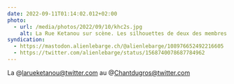 ```yaml
---
date: 2022-09-11T01:14:02.012+02:00
photo:
  - url: /media/photos/2022/09/10/khc2s.jpg
    alt: La Rue Ketanou sur scène. Les silhouettes de deux des membres à contre jour de l'éclairage violet
syndication:
  - https://mastodon.alienlebarge.ch/@alienlebarge/108976652492216605
  - https://twitter.com/alienlebarge/status/1568740078687784962
---
```

La @larueketanou@twitter.com au @Chantdugros@twitter.com
